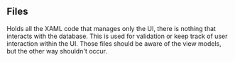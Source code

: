 ## Files
Holds all the XAML code that manages only the UI, there is nothing that interacts with the database. This is used for validation or keep track of user interaction within the UI. Those files should be aware of the view models, but the other way shouldn't occur.
